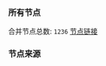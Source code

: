 ### 所有节点
合并节点总数: `1236`
[节点链接](https://raw.githubusercontent.com/rzhy1/11/master/sub/sub_merge_base64.txt)

### 节点来源
